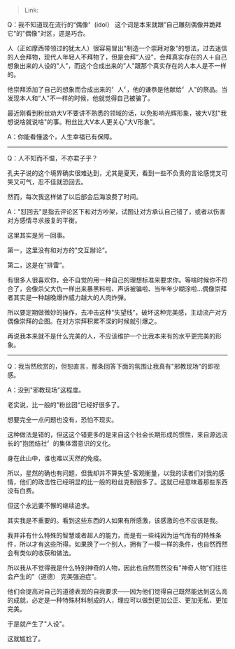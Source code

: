 > Link: 

Q：我不知道现在流行的“偶像〞(idol） 这个词是本来就跟”自己雕刻偶像并跪拜它“的"偶像"対区，遝是巧合。

人（正如摩西带领过的犹太人）很容易冒出"制造一个崇拜对象"的想法，过去迷信的人会拜物，现代人年轻人不拜物了，但是会拜”人设”，会拜真实存在的人＋自己想象出来的人设的"人”，而这个合成出来的”人"跟那个真实存在的人本人是不一样的。

他崇拜添加了自己的想象而合成出来的〞人〞，他的谦恭是他献给〞人"的祭品。当发现本人和“人"不一样的时候，他就觉得自己被骗了。

最近刚看到粉丝劝大V不要讲不熟悉的领域的话，以免影响光辉形象，被大V怼"我想说啥就说啥"的事。粉丝比大V本人更关心”大V形象”。

A：你能看懂﨤个，人生幸福已有保障。

---

Q：人不知而不愠，不亦君子乎？

孔夫子说的这个境界确实很难达到，尤其是夏天，看到一些不负责的言论感觉叉可笑又可气，忍不佳就恐回去。

然而，每次我这样做了以后部会后海浪费了时间。

A："怼回去"是指去评论区下和对方吵架，试图让对方承认自己错了，或者以伤害对方感情寻求报复的平衡。

这里其实是另一回事。

第一，这里没有和对方的"交互辦论”。

第二，这是在"排雷”。

有很多人很喜欢你，会不自觉的用一种自己的理想标准来要求你。等啥时候你不符合了，会像杀父大仇一样出来暴黑料啦、声诉被骗啦、当年年少糊涂啦…偶像崇拜者其实是一种越晚爆炸威力越大的人肉炸弾。

所以要定期做微妙的操作，去冲击这种"失望线”，破坏这种完美感，主动流产对方偶像崇拜的企图。在对方崇拜积累不深的时候就引爆之。

再说我本来就不是什么完美的人，不应该维护一个比我本来有的水平更完美的形象。

---

Q：我当然欣赏的，但恕直言，那条回答下面的氛围让我真有"邪教现场"的即视感。

A：没到"邪教现场"这程度。

老实说，比一般的"粉丝团“已经好很多了。

想要完全一点问题也没有，恐怕不现实。

这种做法是错的，但这这个错更多的是来自这个社会长期形成的惯性，来自源远流长的"抱团结社〞的集体潜意识的文化。

身在此山中，谁也难以天然的免疫。

所以，星然的确也有问题，但我却并不算失望-客观衡量，以我的读者们对我的感情，他们的政击性已经明显的比一般的粉丝克制很多了。这就已经意味着那些东西没有白费。

但这个永远要不懈的继续追求。

其实我是不重要的。看到这些东西的人如果有所感激，该感激的也不应该是我。

我并非有什么特殊的智慧或者超人的能力，而是有一些纯因为运气而有的特殊条件，所以才有这些所得。如果换了一个别人，拥有了一模一样的条件，也自然而然会有类似的收获和做法。

所以我从不觉得我是什么特别神奇的人物，因此也自然而然没有"神奇人物”们往往会产生的”（道德） 完美强迫症”。

他们会提高对自己的道德表现的自我要求——因为他们觉得自己既然能达到这么高的成就，必定是一种特殊材料制成的人，理应可以做到更加公正、更加无私、更加完美。

于是就产生了"人设"。

这就尴尬了。